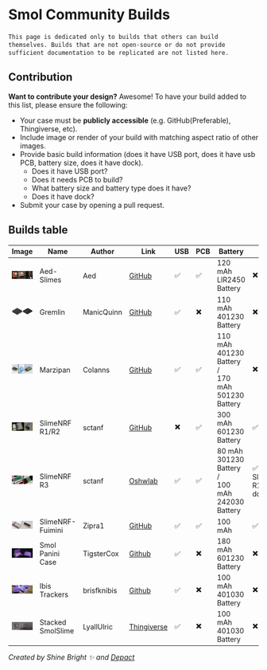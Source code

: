 <link rel="stylesheet" href="smol-slimes.css">

# Smol Community Builds

```admonish info
This page is dedicated only to builds that others can build themselves. Builds that are not open-source or do not provide sufficient documentation to be replicated are not listed here.
```

## Contribution

**Want to contribute your design?** Awesome! To have your build added to this list, please ensure the following:

- Your case must be **publicly accessible** (e.g. GitHub(Preferable), Thingiverse, etc).
- Include image or render of your build with matching aspect ratio of other images.
- Provide basic build information (does it have USB port, does it have usb PCB, battery size, does it have dock).
  - Does it have USB port?
  - Does it needs PCB to build?
  - What battery size and battery type does it have?
  - Does it have dock?
- Submit your case by opening a pull request.

## Builds table

<table class="community-builds-table table-sort table-arrows">
  <thead>
    <tr>
      <th class="disable-sort">Image</th>
      <th class="onload-sort">Name</th>
      <th>Author</th>
      <th>Link</th>
      <th>USB</th>
      <th>PCB</th>
      <th>Battery</th>
      <th>Dock</th>
    </tr>
  </thead>
  <tbody>
    <tr>
      <td class="case-image" data-label="Image">
        <img
          src="https://raw.githubusercontent.com/Aed-1/Aed-Slimes/refs/heads/main/img/Aed-Slime.png"
          loading="lazy"
        />
      </td>
      <td class="case-name" data-label="Name">Aed-Slimes</td>
      <td class="case-author" data-label="Author">Aed</td>
      <td class="case-link" data-label="Link">
        <a href="https://github.com/Aed-1/Aed-Slimes">GitHub</a>
      </td>
      <td class="case-usb" data-label="USB">✅</td>
      <td class="case-pcb" data-label="PCB">✅</td>
      <td class="case-battery" data-label="Battery">
        <div class="tooltip-text-container">
          120 mAh
          <span class="tooltip-text">LIR2450 Battery</span>
        </div>
      </td>
      <td class="case-dock" data-label="Dock">✖️</td>
    </tr>
    <tr>
      <td class="case-image" data-label="Image">
        <img
          src="https://raw.githubusercontent.com/ManicQuinn/SlimeVR-Gremlin/refs/heads/main/photos/GremlinTrackers.png"
          loading="lazy"
        />
      </td>
      <td class="case-name" data-label="Name">Gremlin</td>
      <td class="case-author" data-label="Author">ManicQuinn</td>
      <td class="case-link" data-label="Link">
        <a href="https://github.com/ManicQuinn/SlimeVR-Gremlin">GitHub</a>
      </td>
      <td class="case-usb" data-label="USB">✅</td>
      <td class="case-pcb" data-label="PCB">✖️</td>
      <td class="case-battery" data-label="Battery">
        <div class="tooltip-text-container">
          110 mAh
          <span class="tooltip-text">401230 Battery</span>
        </div>
      </td>
      <td class="case-dock" data-label="Dock">✖️</td>
    </tr>
    <tr>
      <td class="case-image" data-label="Image">
        <img
          src="assets/Marzipan-Case-By-Colanns.png"
          loading="lazy"
        />
      </td>
      <td class="case-name" data-label="Name">Marzipan</td>
      <td class="case-author" data-label="Author">Colanns</td>
      <td class="case-link" data-label="Link">
        <a href="https://github.com/colasama/Marzipan">GitHub</a>
      </td>
      <td class="case-usb" data-label="USB">✅</td>
      <td class="case-pcb" data-label="PCB">✅</td>
      <td class="case-battery" data-label="Battery">
        <div class="tooltip-text-container">
          110 mAh
          <span class="tooltip-text">401230 Battery</span>
        </div>
        /
        <div class="tooltip-text-container">
          170 mAh
          <span class="tooltip-text">501230 Battery</span>
        </div>
      </td>
      <td class="case-dock" data-label="Dock">✖️</td>
    </tr>
    <tr>
      <td class="case-image" data-label="Image">
        <img
          src="assets/SlimeNRF-R1&R2-by-sctanf.jpg"
          loading="lazy"
        />
      </td>
      <td class="case-name" data-label="Name">SlimeNRF R1/R2</td>
      <td class="case-author" data-label="Author">sctanf</td>
      <td class="case-link" data-label="Link">
        <a href="https://github.com/SlimeVR/SlimeVR-Tracker-nRF-PCB">GitHub</a>
      </td>
      <td class="case-usb" data-label="USB">✖️</td>
      <td class="case-pcb" data-label="PCB">✅</td>
      <td class="case-battery" data-label="Battery">
        <div class="tooltip-text-container">
          300 mAh
          <span class="tooltip-text">601230 Battery</span>
        </div>
      </td>
      <td class="case-dock" data-label="Dock">✅</td>
    </tr>
    <tr>
      <td class="case-image" data-label="Image">
        <img
          src="assets/SlimeNRF-R3-by-sctanf.webp"
          loading="lazy"
        />
      </td>
      <td class="case-name" data-label="Name">SlimeNRF R3</td>
      <td class="case-author" data-label="Author">sctanf</td>
      <td class="case-link" data-label="Link">
        <a href="https://oshwlab.com/sctanf/slimenrf3">Oshwlab</a>
      </td>
      <td class="case-usb" data-label="USB">✅</td>
      <td class="case-pcb" data-label="PCB">✅</td>
      <td class="case-battery" data-label="Battery">
        <div class="tooltip-text-container">80 mAh
          <span class="tooltip-text">301230 Battery</span>
        </div>
        /
        <div class="tooltip-text-container">100 mAh
          <span class="tooltip-text">242030 Battery</span>
        </div>
      </td>
      <td class="case-dock" data-label="Dock">
        <div class="tooltip-text-container">✅
          <span class="tooltip-text">Use SlimeNRF R1/R2 dock.</span>
        </div>
      </td>
    </tr>
    <tr>
      <td class="case-image" data-label="Image">
        <img
          src="assets/SlimeNRF-Fuimini-by-Zipra1.webp"
          loading="lazy"
        />
      </td>
      <td class="case-name" data-label="Name">SlimeNRF-Fuimini</td>
      <td class="case-author" data-label="Author">Zipra1</td>
      <td class="case-link" data-label="Link">
        <a href="https://github.com/Zipra1/SlimeNRF-Fuimini">GitHub</a>
      </td>
      <td class="case-usb" data-label="USB">✅</td>
      <td class="case-pcb" data-label="PCB">✅</td>
      <td class="case-battery" data-label="Battery">100 mAh</td>
      <td class="case-dock" data-label="Dock">✅</td>
    </tr>
    <tr>
      <td class="case-image" data-label="Image">
        <img
          src="assets/Smol-Panini-Case-by-TigsterCox.webp"
          loading="lazy"
        />
      </td>
      <td class="case-name" data-label="Name">Smol Panini Case</td>
      <td class="case-author" data-label="Author">TigsterCox</td>
      <td class="case-link" data-label="Link">
        <a href="https://github.com/TigsterCox/Smol-Panini-Case/">Github</a>
      </td>
      <td class="case-usb" data-label="USB">✅</td>
      <td class="case-pcb" data-label="PCB">✖️</td>
      <td class="case-battery" data-label="Battery">
        <div class="tooltip-text-container">
          180 mAh
          <span class="tooltip-text">601230 Battery</span>
        </div>
      </td>
      <td class="case-dock" data-label="Dock">✖️</td>
    </tr>
    <tr>
      <td class="case-image" data-label="Image">
        <img
          src="assets/Ibis Trackers-by-brisfknibis.webp"
          loading="lazy"
        />
      </td>
      <td class="case-name" data-label="Name">Ibis Trackers</td>
      <td class="case-author" data-label="Author">brisfknibis</td>
      <td class="case-link" data-label="Link">
        <a href="https://github.com/brisfknibis/ibis-trackers/">Github</a>
      </td>
      <td class="case-usb" data-label="USB">✅</td>
      <td class="case-pcb" data-label="PCB">✖️</td>
      <td class="case-battery" data-label="Battery">
        <div class="tooltip-text-container">
          100 mAh
          <span class="tooltip-text">401030 Battery</span>
        </div>
      </td>
      <td class="case-dock" data-label="Dock">✖️</td>
    </tr>
    <tr>
      <td class="case-image" data-label="Image">
        <img
          src="assets/Stacked-SmolSlime-by-LyallUlric.png"
          loading="lazy"
        />
      </td>
      <td class="case-name" data-label="Name">Stacked SmolSlime</td>
      <td class="case-author" data-label="Author">LyallUlric</td>
      <td class="case-link" data-label="Link">
        <a href="https://www.thingiverse.com/thing:6941615">Thingiverse</a>
      </td>
      <td class="case-usb" data-label="USB">✅</td>
      <td class="case-pcb" data-label="PCB">✖️</td>
      <td class="case-battery" data-label="Battery">
        <div class="tooltip-text-container">
          100 mAh
          <span class="tooltip-text">401030 Battery</span>
        </div>
      </td>
      <td class="case-dock" data-label="Dock">✖️</td>
    </tr>
  </tbody>
</table>

_Created by Shine Bright ✨ and [Depact](https://github.com/Depact)_